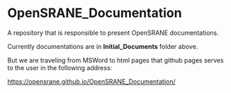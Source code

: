 # OpenSRANE_Documentation
A repository that is responsible to present OpenSRANE documentations.

Currently documentations are in **Initial_Documents** folder above. 

But we are traveling from MSWord to html pages that github pages serves to the user in the following address:

https://opensrane.github.io/OpenSRANE_Documentation/

